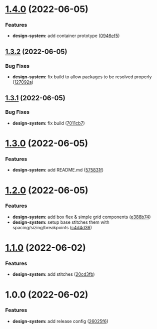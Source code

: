 # [1.4.0](https://github.com/andrewgeorgemitchell/design-system/compare/v1.3.2...v1.4.0) (2022-06-05)


### Features

* **design-system:** add container prototype ([0946ef5](https://github.com/andrewgeorgemitchell/design-system/commit/0946ef5216cdd3260484fb0a67a7ed4fe1509c4d))

## [1.3.2](https://github.com/andrewgeorgemitchell/design-system/compare/v1.3.1...v1.3.2) (2022-06-05)


### Bug Fixes

* **design-system:** fix build to allow packages to be resolved properly ([127092a](https://github.com/andrewgeorgemitchell/design-system/commit/127092aa1cbf3f636b393954c54fe2f0724a6db5))

## [1.3.1](https://github.com/andrewgeorgemitchell/design-system/compare/v1.3.0...v1.3.1) (2022-06-05)


### Bug Fixes

* **design-system:** fix build ([7011cb7](https://github.com/andrewgeorgemitchell/design-system/commit/7011cb707e00dd7cd3186bb66b27e1a5fde7b3e6))

# [1.3.0](https://github.com/andrewgeorgemitchell/design-system/compare/v1.2.0...v1.3.0) (2022-06-05)


### Features

* **design-system:** add README.md ([575831f](https://github.com/andrewgeorgemitchell/design-system/commit/575831ff2b90e823a8e1d8f12a22804fab0d473c))

# [1.2.0](https://github.com/andrewgeorgemitchell/design-system/compare/v1.1.0...v1.2.0) (2022-06-05)


### Features

* **design-system:** add box flex & simple grid components ([e388b74](https://github.com/andrewgeorgemitchell/design-system/commit/e388b74d69732787b55ec7d46eadf319625bc704))
* **design-system:** setup base stitches them with spacing/sizing/breakpoints ([c4d4d36](https://github.com/andrewgeorgemitchell/design-system/commit/c4d4d3665348ad16acb6c73805de169326037cb7))

# [1.1.0](https://github.com/andrewgeorgemitchell/design-system/compare/v1.0.0...v1.1.0) (2022-06-02)


### Features

* **design-system:** add stitches ([20cd3fb](https://github.com/andrewgeorgemitchell/design-system/commit/20cd3fb84dd33307b91d835b73b4a4423b98c4ed))

# 1.0.0 (2022-06-02)


### Features

* **design-system:** add release config ([26025f6](https://github.com/andrewgeorgemitchell/design-system/commit/26025f6855ec07df3d6774194599648eb9fba64f))
